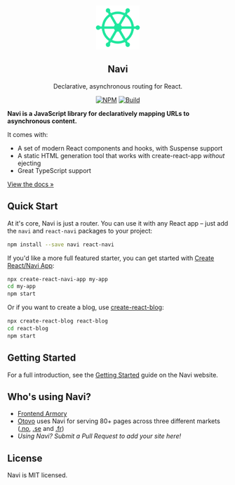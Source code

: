 <p align="center">
  <a href='https://frontarm.com/navi/'>
    <img src='/media/logo.png' height='100' alt='Navi Logo' aria-label='frontarm.com/navi' />
  </a>
</p>

<h2 align="center">
  Navi
</h2>

<p align="center">
  Declarative, asynchronous routing for React.
</p>

<p align="center">
  <a href="https://www.npmjs.com/package/navi"><img alt="NPM" src="https://img.shields.io/npm/v/navi.svg"></a>
  <a href="https://travis-ci.org/frontarm/navi"><img alt="Build" src="https://travis-ci.org/frontarm/navi.svg?branch=master"></a>
</p>

**Navi is a JavaScript library for declaratively mapping URLs to asynchronous content.**

It comes with:

- A set of modern React components and hooks, with Suspense support
- A static HTML generation tool that works with create-react-app *without* ejecting
- Great TypeScript support

[View the docs &raquo;](https://frontarm.com/navi/)


Quick Start
-----------

At it's core, Navi is just a router. You can use it with any React app – just add the `navi` and `react-navi` packages to your project:

```bash
npm install --save navi react-navi
```

If you'd like a more full featured starter, you can get started with [Create React/Navi App](https://frontarm.com/navi/create-react-navi-app/):

```bash
npx create-react-navi-app my-app
cd my-app
npm start
```

Or if you want to create a blog, use [create-react-blog](https://github.com/frontarm/create-react-blog):

```bash
npx create-react-blog react-blog
cd react-blog
npm start
```


Getting Started
---------------

For a full introduction, see the [Getting Started](https://frontarm.com/navi/en/guides/getting-started/) guide on the Navi website.


Who's using Navi?
-----------------

- [Frontend Armory](http://frontarm.com)
- [Otovo](https://www.otovo.com/) uses Navi for serving 80+ pages across three different markets ([.no](https://www.otovo.no), [.se](https://www.otovo.se) and [.fr](https://www.otovo.fr/))
- *Using Navi? Submit a Pull Request to add your site here!*


License
-------

Navi is MIT licensed.
